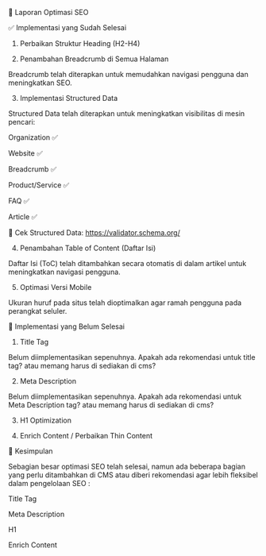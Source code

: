 📌 Laporan Optimasi SEO

✅ Implementasi yang Sudah Selesai

1. Perbaikan Struktur Heading (H2-H4)

2. Penambahan Breadcrumb di Semua Halaman

Breadcrumb telah diterapkan untuk memudahkan navigasi pengguna dan meningkatkan SEO.

3. Implementasi Structured Data

Structured Data telah diterapkan untuk meningkatkan visibilitas di mesin pencari:

Organization ✅

Website ✅

Breadcrumb ✅

Product/Service ✅

FAQ ✅

Article ✅

📌 Cek Structured Data: https://validator.schema.org/

4. Penambahan Table of Content (Daftar Isi)

Daftar Isi (ToC) telah ditambahkan secara otomatis di dalam artikel untuk meningkatkan navigasi pengguna.

5. Optimasi Versi Mobile

Ukuran huruf pada situs telah dioptimalkan agar ramah pengguna pada perangkat seluler.

🚧 Implementasi yang Belum Selesai

1. Title Tag

Belum diimplementasikan sepenuhnya.
Apakah ada rekomendasi untuk title tag? atau memang harus di sediakan di cms?

2. Meta Description

Belum diimplementasikan sepenuhnya.
Apakah ada rekomendasi untuk Meta Description tag? atau memang harus di sediakan di cms?

3. H1 Optimization

4. Enrich Content / Perbaikan Thin Content


📌 Kesimpulan

Sebagian besar optimasi SEO telah selesai, namun ada beberapa bagian yang perlu ditambahkan di CMS atau diberi rekomendasi agar lebih fleksibel dalam pengelolaan SEO :

Title Tag

Meta Description

H1

Enrich Content